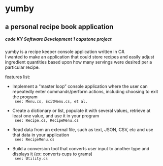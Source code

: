 yumby
=======

a personal recipe book application  
------------

#####  code KY Software Development 1 capstone project  </code>

yumby is a recipe keeper console application written in C#.  
I wanted to make an application that could store recipes and easily adjust ingredient quantities based upon how many servings were desired per a particular recipe.
 

features list:
* Implement a “master loop” console application where the user can repeatedly enter commands/perform actions, including choosing to exit the program  
<code> see: Menu.cs, ExitMenu.cs, et al.</code> 

* Create a dictionary or list, populate it with several values, retrieve at least one value, and use it in your program  
<code> see: Recipe.cs, RecipeMenu.cs</code>

* Read data from an external file, such as text, JSON, CSV, etc and use that data in your application  
<code> see: RecipeMenu.cs</code>

* Build a conversion tool that converts user input to another type and displays it (ex: converts cups to grams)  
<code> see: Utility.cs</code>


